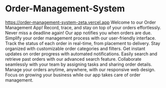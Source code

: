 # Order-Management-System
https://order-management-system-zeta.vercel.app
Welcome to our Order Management App! Record, trace, and stay on top of your orders effortlessly.
Never miss a deadline again! Our app notifies you when orders are due.
Simplify your order management process with our user-friendly interface.
Track the status of each order in real-time, from placement to delivery.
Stay organized with customizable order categories and filters.
Get instant updates on order progress with automated notifications.
Easily search and retrieve past orders with our advanced search feature.
Collaborate seamlessly with your team by assigning tasks and sharing order details.
Manage your orders anytime, anywhere, with our responsive web design.
Focus on growing your business while our app takes care of order management.
